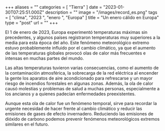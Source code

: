 +++
aliases = ""
categories = [ "Tierra" ]
date = "2023-01-30T07:25:51.000Z"
description = ""
image = "/images/record_es.png"
tags = [ "clima", "2023 ", "enero ", "Europa" ]
title = "Un enero cálido en Europa"
type = "post"
url = ""
+++


El 1 de enero de 2023, Europa experimentó temperaturas máximas sin precedentes, y algunos países registraron temperaturas muy superiores a la media para esta época del año. Este fenómeno meteorológico extremo estuvo probablemente influido por el cambio climático, ya que el aumento de las temperaturas globales provocó olas de calor más frecuentes e intensas en muchas partes del mundo.  
  
Las altas temperaturas tuvieron varias consecuencias, como el aumento de la contaminación atmosférica, la sobrecarga de la red eléctrica al encender la gente los aparatos de aire acondicionado para refrescarse y un mayor riesgo de incendios forestales en algunas zonas. Además, la ola de calor causó molestias y problemas de salud a muchas personas, especialmente a los ancianos y a quienes padecían enfermedades preexistentes.  
  
Aunque esta ola de calor fue un fenómeno temporal, sirve para recordar la urgente necesidad de hacer frente al cambio climático y reducir las emisiones de gases de efecto invernadero. Reduciendo las emisiones de dióxido de carbono podemos prevenir fenómenos meteorológicos extremos similares en el futuro.

